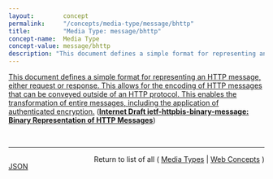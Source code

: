 ```yaml
---
layout:        concept
permalink:     "/concepts/media-type/message/bhttp"
title:         "Media Type: message/bhttp"
concept-name:  Media Type
concept-value: message/bhttp
description: "This document defines a simple format for representing an HTTP message, either request or response. This allows for the encoding of HTTP messages that can be conveyed outside of an HTTP protocol. This enables the transformation of entire messages, including the application of authenticated encryption."
---
```


[This document defines a simple format for representing an HTTP message, either request or response. This allows for the encoding of HTTP messages that can be conveyed outside of an HTTP protocol. This enables the transformation of entire messages, including the application of authenticated encryption.](http://tools.ietf.org/html/draft-ietf-httpbis-binary-message#section-8 "Read documentation for Media Type &#34;message/bhttp&#34;") (**[Internet Draft ietf-httpbis-binary-message: Binary Representation of HTTP Messages](/specs/IETF/I-D/ietf-httpbis-binary-message "This document defines a binary format for representing HTTP messages.")**)

<br/>
<hr/>

<p style="float : left"><a href="./message/bhttp.json" title="JSON representing this particular Web Concept value">JSON</a></p>
<p style="text-align: right">Return to list of all ( <a href="../media-type/">Media Types</a> | <a href="../">Web Concepts</a> )</p>
